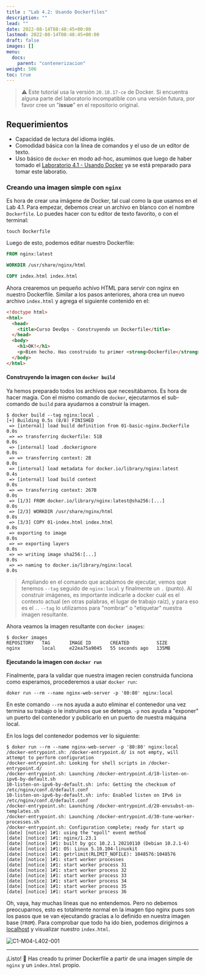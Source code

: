```yaml
---
title : "Lab 4.2: Usando Dockerfiles"
description: ""
lead: ""
date: 2022-08-14T08:48:45+00:00
lastmod: 2022-08-14T08:48:45+00:00
draft: false
images: []
menu:
  docs:
    parent: "contenerizacion"
weight: 506
toc: true
---
```


> :warning: Este tutorial usa la versión `20.10.17-ce` de Docker. Si encuentra alguna parte del laboratorio incompatible con una versión futura, por favor cree un "**issue**" en el repositorio original.

## Requerimientos

- Capacidad de lectura del idioma inglés.
- Comodidad básica con la línea de comandos y el uso de un editor de texto.
- Uso básico de `docker` en modo ad-hoc, asumimos que luego de haber tomado el [Laboratorio 4.1 - Usando Docker](../lab-01-usando-docker-adhoc) ya se está preparado para tomar este laboratio.

### Creando una imagen simple con `nginx`

Es hora de crear una imágene de Docker, tal cual como la que usamos en el Lab 4.1. Para empezar, debemos crear un archivo en blanco con el nombre `Dockerfile`. Lo puedes hacer con tu editor de texto favorito, o con el terminal:

```shell
touch Dockerfile
```

Luego de esto, podemos editar nuestro Dockerfile:

```dockerfile
FROM nginx:latest

WORKDIR /usr/share/nginx/html

COPY index.html index.html
```

Ahora crearemos un pequeño achivo HTML para servir con nginx en nuestro Dockerfile. Similar a los pasos anteriores, ahora crea un nuevo archivo `index.html` y agrega el siguiente contenido en el:

```html
<!doctype html>
<html>
  <head>
    <title>Curso DevOps - Construyendo un Dockerfile</title>
  </head>
  <body>
    <h1>OK!</h1>
    <p>Bien hecho. Has construido tu primer <strong>Dockerfile</strong> exitosamente.</p>
  </body>
</html>
```

#### Construyendo la imagen con `docker build`

Ya hemos preparado todos los archivos que necesitábamos. Es hora de hacer magia. Con el mismo comando de `docker`, ejecutarmos el sub-comando de `build` para ayudarnos a construir la imagen.

```shell
$ docker build --tag nginx:local .
[+] Building 0.5s (8/8) FINISHED
 => [internal] load build definition from 01-basic-nginx.Dockerfile               0.0s
 => => transferring dockerfile: 51B                                               0.0s
 => [internal] load .dockerignore                                                 0.0s
 => => transferring context: 2B                                                   0.0s
 => [internal] load metadata for docker.io/library/nginx:latest                   0.4s
 => [internal] load build context                                                 0.0s
 => => transferring context: 267B                                                 0.0s
 => [1/3] FROM docker.io/library/nginx:latest@sha256:[...]                        0.0s
 => [2/3] WORKDIR /usr/share/nginx/html                                           0.0s
 => [3/3] COPY 01-index.html index.html                                           0.0s
 => exporting to image                                                            0.0s
 => => exporting layers                                                           0.0s
 => => writing image sha256:[...]                                                 0.0s
 => => naming to docker.io/library/nginx:local                                    0.0s
```

> Ampliando en el comando que acabámos de ejecutar, vemos que tenemos `--tag` seguido de `nginx:local` y finalmente un `.` (punto). Al construir imágenes, es importante indicarle a docker cuál es el contexto actual (en otras palabras, el lugar de trabajo raíz), y para eso es el `.`. `--tag` lo utilizamos para "nombrar" o "etiquetar" nuestra imagen resultante.

Ahora veamos la imagen resultante con `docker images`:

```shell
$ docker images
REPOSITORY   TAG       IMAGE ID       CREATED          SIZE
nginx        local     e22ea75a9045   55 seconds ago   135MB
```

#### Ejecutando la imagen con `docker run`

Finalmente, para la validar que nuestra imagen recien construida funciona como esperamos, procederemos a usar `docker run`:

```shell
doker run --rm --name nginx-web-server -p '80:80' nginx:local
```

En este comando `--rm` nos ayuda a auto eliminar el contenedor una vez termina su trabajo o le instruimos que se detenga. `-p` nos ayuda a "exponer" un puerto del contenedor y publicarlo en un puerto de nuestra máquina local.

En los logs del contenedor podemos ver lo siguiente:

```shell
$ doker run --rm --name nginx-web-server -p '80:80' nginx:local
/docker-entrypoint.sh: /docker-entrypoint.d/ is not empty, will attempt to perform configuration
/docker-entrypoint.sh: Looking for shell scripts in /docker-entrypoint.d/
/docker-entrypoint.sh: Launching /docker-entrypoint.d/10-listen-on-ipv6-by-default.sh
10-listen-on-ipv6-by-default.sh: info: Getting the checksum of /etc/nginx/conf.d/default.conf
10-listen-on-ipv6-by-default.sh: info: Enabled listen on IPv6 in /etc/nginx/conf.d/default.conf
/docker-entrypoint.sh: Launching /docker-entrypoint.d/20-envsubst-on-templates.sh
/docker-entrypoint.sh: Launching /docker-entrypoint.d/30-tune-worker-processes.sh
/docker-entrypoint.sh: Configuration complete; ready for start up
[date] [notice] 1#1: using the "epoll" event method
[date] [notice] 1#1: nginx/1.23.1
[date] [notice] 1#1: built by gcc 10.2.1 20210110 (Debian 10.2.1-6)
[date] [notice] 1#1: OS: Linux 5.10.104-linuxkit
[date] [notice] 1#1: getrlimit(RLIMIT_NOFILE): 1048576:1048576
[date] [notice] 1#1: start worker processes
[date] [notice] 1#1: start worker process 31
[date] [notice] 1#1: start worker process 32
[date] [notice] 1#1: start worker process 33
[date] [notice] 1#1: start worker process 34
[date] [notice] 1#1: start worker process 35
[date] [notice] 1#1: start worker process 36
```

Oh, vaya, hay muchas líneas que no entendemos. Pero no debemos preocuparnos, esto es totalmente normal en la imagen tipo nginx pues son los pasos que se van ejecutando gracias a lo definido en nuestra imagen base (`FROM`). Para comprobar que todo ha ido bien, podemos dirigirnos a [localhost](http://localhost) y visualizar nuestro `index.html`.

![C1-M04-L402-001](images/C1-M04-L402-001.png)

---

¡Listo! :partying_face: Has creado tu primer Dockerfile a partir de una imagen simple de `nginx` y un `index.html` propio.

<!-- Referencias -->
[Docker Install]: ../../referencias/enlaces#docker-install
[Docker registry]: ../../referencias/enlaces#docker-hub
[Node.js]: ../../referencias/enlaces#node.js
